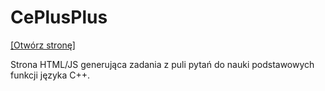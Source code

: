 # CePlusPlus

<a href="https://htmlpreview.github.io/?https://github.com/IVDamianVI/CePlusPlus/blob/main/Szk%C3%B3%C5%82ka%20C%2B%2B/index.html">[Otwórz stronę]</a>

Strona HTML/JS generująca zadania z puli pytań do nauki podstawowych funkcji języka C++.
